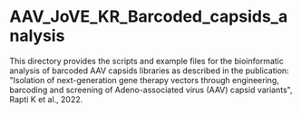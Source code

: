 # AAV_JoVE_KR_Barcoded_capsids_analysis

This directory provides the scripts and example files for the bioinformatic analysis of barcoded AAV capsids libraries as described in the publication: "Isolation of next-generation gene therapy vectors through engineering, barcoding and screening of Adeno-associated virus (AAV) capsid variants", Rapti K et al., 2022. 

